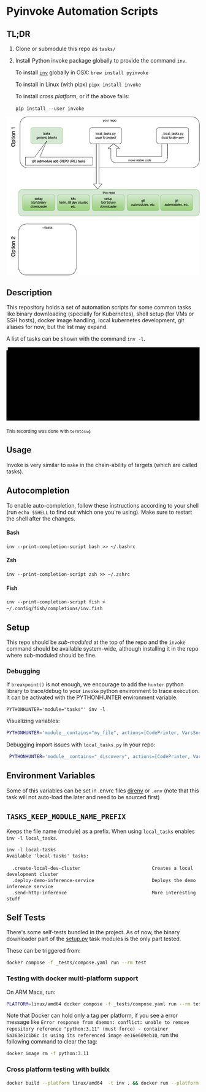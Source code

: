 # Pyinvoke Automation Scripts

## TL;DR

1. Clone or submodule this repo as `tasks/`
2. Install Python invoke package globally to provide the command `inv`.

   To install [`inv`](https://pyinvoke.org) globally in OSX:
   `brew install pyinvoke`

   To install in Linux (with pipx)
   `pipx install invoke`

   To install *cross platform*, or if the above fails:

   `pip install --user invoke`


![Graphical description](./docs/img/structure.drawio.png)

## Description

This repository holds a set of automation scripts for
some common tasks like binary downloading (specially for Kubernetes), shell setup (for VMs or SSH hosts),
docker image handling, local kubernetes development, git aliases
for now, but the list may expand.

A list of tasks can be shown with the command `inv -l`.

![Example](docs/img/inv-list.svg)

<small>This recording was done with `termtosvg`</small>

## Usage

Invoke is very similar to `make` in the chain-ability of targets (which are called
tasks).

## Autocompletion

To enable auto-completion, follow these instructions according to your shell (run `echo $SHELL` to find out which one you're using).
Make sure to restart the shell after the changes.

#### Bash

`inv --print-completion-script bash >> ~/.bashrc`

#### Zsh

`inv --print-completion-script zsh >> ~/.zshrc`

#### Fish

`inv --print-completion-script fish > ~/.config/fish/completions/inv.fish`


## Setup

This repo should be *sub-moduled* at the top of the repo and the
`invoke` command should be available system-wide, although installing
it in the repo where sub-moduled should be fine.


### Debugging

If `breakpoint()` is not enough, we encourage to
add the `hunter` python library to trace/debug to your `invoke`
python environment to trace execution. It can be activated
with the PYTHONHUNTER environment variable.

```
PYTHONHUNTER='module="tasks"' inv -l
```

Visualizing variables:

```bash
PYTHONHUNTER='module__contains="my_file", actions=[CodePrinter, VarsSnooper]' inv -l
```


Debugging import issues with `local_tasks.py` in your repo:


```bash
 PYTHONHUNTER='module__contains="_discovery", actions=[CodePrinter, VarsSnooper]' inv -l
```


## Environment Variables

Some of this variables can be set in .envrc files [direnv](https://direnv.net) or
`.env` (note that this task will not auto-load the later and need to be sourced first)

## `TASKS_KEEP_MODULE_NAME_PREFIX`

Keeps the file name (module) as a prefix. When using `local_tasks` enables
`inv -l local_tasks`.

```
inv -l local-tasks
Available 'local-tasks' tasks:

  .create-local-dev-cluster                          Creates a local development cluster
  .deploy-demo-inference-service                     Deploys the demo inference service
  .send-http-inference                               More interesting stuff
  ```

## Self Tests

There's some self-tests bundled in the project. As of now, the binary downloader part of the [setup.py](setup.py) task modules
is the only part tested.

These can be triggered from:

```bash
docker compose -f _tests/compose.yaml run --rm test
```

### Testing with docker multi-platform support

On ARM Macs, run:

```bash
PLATFORM=linux/amd64 docker compose -f _tests/compose.yaml run --rm test inv install-k9s
```

Note that Docker can hold only a tag per platform, if you see a error message like
`Error response from daemon: conflict: unable to remove repository reference "python:3.11" (must force) - container 6a363e1c1b6c is using its referenced image ee16e609eb10`, run the following  command to clear the tag:

```bash
docker image rm -f python:3.11
```

### Cross platform testing with buildx

```bash
docker build --platform linux/amd64  -t inv . && docker run --platform linux/amd64 -v .:/tasks --rm -ti  inv inv install-all
```
